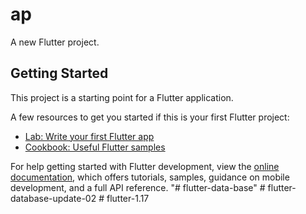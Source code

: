 # ap

A new Flutter project.

## Getting Started

This project is a starting point for a Flutter application.

A few resources to get you started if this is your first Flutter project:

- [Lab: Write your first Flutter app](https://docs.flutter.dev/get-started/codelab)
- [Cookbook: Useful Flutter samples](https://docs.flutter.dev/cookbook)

For help getting started with Flutter development, view the
[online documentation](https://docs.flutter.dev/), which offers tutorials,
samples, guidance on mobile development, and a full API reference.
"# flutter-data-base" 
#   f l u t t e r - d a t a b a s e - u p d a t e - 0 2  
 #   f l u t t e r - 1 . 1 7  
 